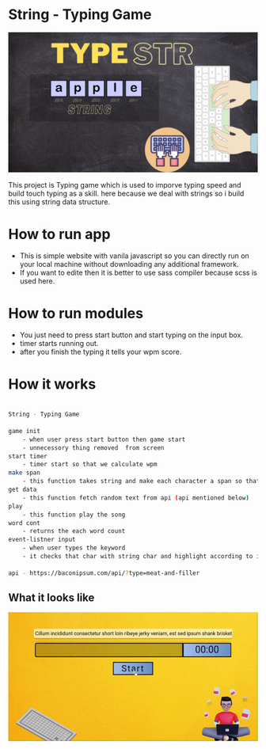 # String - Typing Game

<p align="center">
  <img src="poster.png">
</p>


This project is Typing game which is used to imporve typing speed and build touch typing as a skill. here because we deal with strings so i build this using string data structure.

# How to run app 

 * This is simple website with vanila javascript so you can directly run on your local machine without downloading any additional framework.
 * If you want to edite then it is better to use sass compiler because scss is used here. 

# How to run modules

 * You just need to press start button and start typing on the input box.
 * timer starts running out.
 * after you finish the typing it tells your wpm score.

# How it works

```sh

String - Typing Game

game init 
    - when user press start button then game start
    - unnecessory thing removed  from screen
start timer
    - timer start so that we calculate wpm
make span
    - this function takes string and make each character a span so that we highlight each  
get data 
    - this function fetch random text from api (api mentioned below)
play 
    - this function play the song
word cont 
    - returns the each word count
event-listner input
    - when user types the keyword
    - it checks that char with string char and highlight according to it

api - https://baconipsum.com/api/?type=meat-and-filler    

```

## What it looks like


<p align="center">
  <img src="0.gif">
</p>
  
